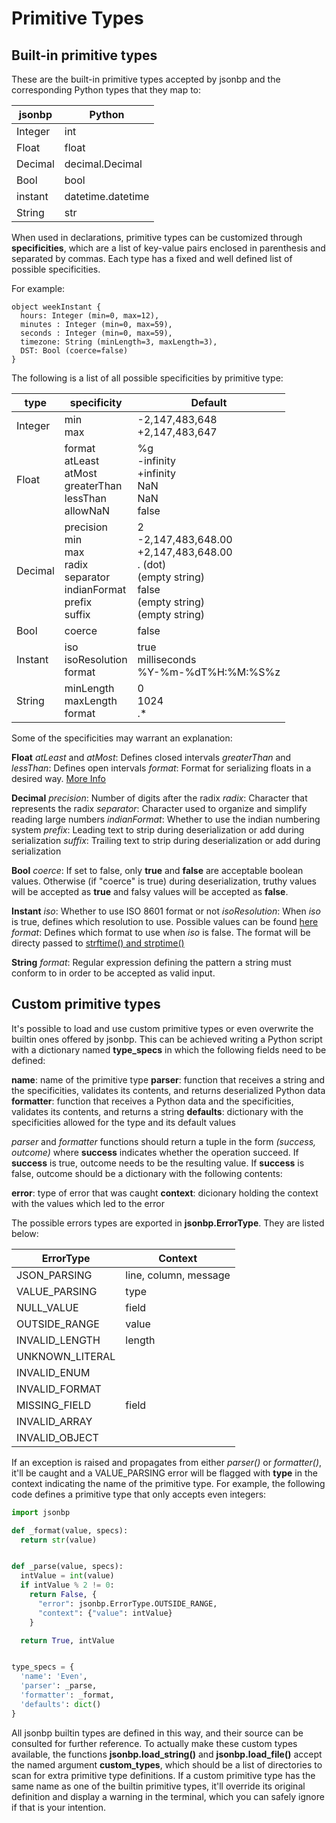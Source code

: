 # Primitive Types

## Built-in primitive types

These are the built-in primitive types accepted by jsonbp and the corresponding Python
types that they map to:

| jsonbp   | Python |
| ------   | ------ |
| Integer  | int |
| Float    | float |
| Decimal  | decimal.Decimal |
| Bool     | bool |
| instant | datetime.datetime |
| String   |  str |

When used in declarations, primitive types can be customized through
**specificities**, which are a list of key-value pairs enclosed in parenthesis and
separated by commas. Each type has a fixed and well defined list of possible
specificities.

For example:
```
object weekInstant {
  hours: Integer (min=0, max=12),
  minutes : Integer (min=0, max=59),
  seconds : Integer (min=0, max=59),
  timezone: String (minLength=3, maxLength=3),
  DST: Bool (coerce=false)
}
```

The following is a list of all possible specificities by primitive type:

| type | specificity | Default |
| ------   | ------ | ------   |
| Integer  | min<br>max | -2,147,483,648<br>+2,147,483,647 |
| Float  | format<br>atLeast<br>atMost<br>greaterThan<br>lessThan<br>allowNaN<br> | %g<br>-infinity<br>+infinity<br>NaN<br>NaN<br>false |
| Decimal | precision<br>min<br>max<br>radix<br>separator<br>indianFormat<br>prefix<br>suffix | 2<br>-2,147,483,648.00<br>+2,147,483,648.00<br>. (dot)<br>(empty string)<br>false<br>(empty string)<br>(empty string) |
| Bool | coerce | false |
| Instant | iso<br>isoResolution<br>format | true<br>milliseconds<br>%Y-%m-%dT%H:%M:%S%z |
| String | minLength<br>maxLength<br>format | 0<br>1024<br>.* |

Some of the specificities may warrant an explanation:

**Float**
*atLeast* and *atMost*: Defines closed intervals
*greaterThan* and *lessThan*: Defines open intervals
*format*: Format for serializing floats in a desired way. [More Info](https://docs.python.org/3/library/string.html#format-specification-mini-language)

**Decimal**
*precision*: Number of digits after the radix
*radix*: Character that represents the radix
*separator*: Character used to organize and simplify reading large numbers
*indianFormat*: Whether to use the indian numbering system
*prefix*: Leading text to strip during deserialization or add during serialization
*suffix*: Trailing text to strip during deserialization or add during serialization

**Bool**
*coerce*: If set to false, only **true** and **false** are acceptable boolean values.
Otherwise (if "coerce" is true) during deserialization, truthy values will
be accepted as **true** and falsy values will be accepted as **false**.

**Instant**
*iso*: Whether to use ISO 8601 format or not
*isoResolution*: When *iso* is true, defines which resolution to use. Possible values can be found [here](https://docs.python.org/3/library/datetime.html#datetime.datetime.isoformat)
*format*: Defines which format to use when *iso* is false. The format will be directy passed to
[strftime() and strptime()](https://docs.python.org/3/library/datetime.html#strftime-and-strptime-behavior)

**String**
*format*: Regular expression defining the pattern a string must conform to in order to be accepted as valid input.

## Custom primitive types

It's possible to load and use custom primitive types or even overwrite the builtin ones offered by jsonbp.
This can be achieved writing a Python script with a dictionary named **type_specs** in which the following
fields need to be defined:

**name**: name of the primitive type
**parser**: function that receives a string and the specificities, validates its contents, and returns
deserialized Python data
**formatter**: function that receives a Python data and the specificities, validates its contents,
and returns a string
**defaults**: dictionary with the specificities allowed for the type and its default values

*parser* and *formatter* functions should return a tuple in the form *(success, outcome)* where **success**
indicates whether the operation succeed. If **success** is true, outcome needs to be the resulting
value. If **success** is false, outcome should be a dictionary with the following contents:

**error**: type of error that was caught
**context**: dicionary holding the context with the values which led to the error

The possible errors types are exported in **jsonbp.ErrorType**.
They are listed below:

| ErrorType | Context |
| ------   | ------ |
| JSON_PARSING     | line, column, message |
| VALUE_PARSING    | type                  |
| NULL_VALUE       | field                 |
| OUTSIDE_RANGE    | value                 |
| INVALID_LENGTH   | length                |
| UNKNOWN_LITERAL  |                       |
| INVALID_ENUM     |                       |
| INVALID_FORMAT   |                       |
| MISSING_FIELD    | field                 |
| INVALID_ARRAY    |                       |
| INVALID_OBJECT   |                       |

If an exception is raised and propagates from either *parser()* or *formatter()*, it'll be caught and a
VALUE_PARSING error will be flagged with **type** in the context indicating the name of the primitive type.
For example, the following code defines a primitive type that only accepts even integers:

```py
import jsonbp

def _format(value, specs):
  return str(value)


def _parse(value, specs):
  intValue = int(value)
  if intValue % 2 != 0:
    return False, {
      "error": jsonbp.ErrorType.OUTSIDE_RANGE,
      "context": {"value": intValue}
    }

  return True, intValue


type_specs = {
  'name': 'Even',
  'parser': _parse,
  'formatter': _format,
  'defaults': dict()
}

```

All jsonbp builtin types are defined in this way, and their source can be consulted for further reference.
To actually make these custom types available, the functions **jsonbp.load_string()** and **jsonbp.load_file()**
accept the named argument **custom_types**, which should be a list of directories to scan for extra primitive
type definitions. If a custom primitive type has the same name as one of the builtin
primitive types, it'll override its original definition and display a warning in the terminal, which you
can safely ignore if that is your intention.

